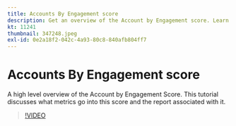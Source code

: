 ```yaml
---
title: Accounts By Engagement score
description: Get an overview of the Account by Engagement score. Learn what metrics go into this score and the report associated with it.
kt: 11241
thumbnail: 347248.jpeg
exl-id: 0e2a18f2-042c-4a93-80c8-840afb804ff7
---
```

# Accounts By Engagement score

A high level overview of the Account by Engagement Score.  This tutorial discusses what metrics go into this score and the report associated with it.

>[!VIDEO](https://video.tv.adobe.com/v/347248/?quality=12&learn=on)
